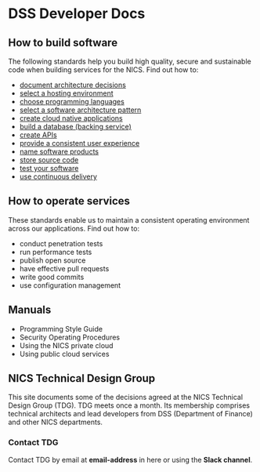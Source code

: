 # DSS Developer Docs

## How to build software

The following standards help you build high quality, secure and sustainable code when building services for the NICS. Find out how to:

- [document architecture decisions](documentation/standards/architecture-decisions)
- [select a hosting environment](documentation/standards/hosting)
- [choose programming languages](documentation/standards/programming-languages)
- [select a software architecture pattern](documentation/standards/software-architecture-pattern)
- [create cloud native applications](documentation/standards/cloud-native-apps)
- [build a database (backing service)](documentation/standards/backing-service)
- [create APIs](documentation/standards/api)
- [provide a consistent user experience](documentation/standards/ux)
- [name software products](documentation/standards/naming-software-products)
- [store source code](documentation/standards/source-code)
- [test your software](documentation/standards/testing)
- [use continuous delivery](documentation/standards/continuous-delivery)

## How to operate services

These standards enable us to maintain a consistent operating environment across our applications.
Find out how to:

- conduct penetration tests
- run performance tests
- publish open source
- have effective pull requests
- write good commits
- use configuration management

## Manuals

- Programming Style Guide
- Security Operating Procedures
- Using the NICS private cloud
- Using public cloud services

## NICS Technical Design Group

This site documents some of the decisions agreed at the NICS Technical Design Group (TDG).
TDG meets once a month. Its membership comprises technical architects and lead developers
from DSS (Department of Finance) and other NICS departments.

### Contact TDG

Contact TDG by email at **email-address** in here or using the **Slack channel**.
